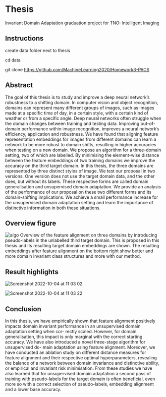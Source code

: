 # Thesis
Invariant Domain Adaptation graduation project for TNO: Intelligent Imaging

## Instructions

create data folder next to thesis

cd data

git clone https://github.com/MachineLearning2020/Homework3-PACS

## Abstract

The goal of this thesis is to study and improve a deep neural network’s robustness to a shifting domain. In computer vision and object recognition, domains can represent many different groups of images, such as images made at a specific time of day, in a certain style, with a certain kind of weather or from a specific angle. Deep neural networks often struggle when the domain changes between training and testing data. Improving out-of-domain performance within image recognition, improves a neural network’s efficiency, application and robustness. We have found that aligning feature representation embeddings for images from different domains can learn a network to be more robust to domain shifts, resulting in higher accuracies when testing on a new domain. We propose an algorithm for a three-domain setting, two of which are labelled. By minimising the element-wise distance between the feature embeddings of two training domains we improve the accuracy on the third target domain. In this thesis, the three domains are represented by three distinct styles of image. We test our proposal in two versions. One version does not use the target domain data, and the other does, but without its labels. These respective forms are called domain generalisation and unsupervised domain adaptation. We provide an analysis of the performance of our proposal on these two different forms and its domain-shifting implications. We achieve a small performance increase for the unsupervised domain adaptation setting and learn the importance of distinctive information in both these situations.

## Overview figure
![algo](https://user-images.githubusercontent.com/25148544/193779452-4f0b8159-ea05-484e-b3b2-fd94b9134379.jpg)
Overview of the feature alignment on three domains by introducing pseudo-labels in the unlabelled third target domain. This is proposed in this thesis and its resulting target domain embeddings are shown. The resulting embeddings after feature alignment on the bottom right show better and more domain invariant class structures and more with our method.

## Result highlights

![Screenshot 2022-10-04 at 11 03 02](https://user-images.githubusercontent.com/25148544/193779791-77ccdd44-bf1e-4f56-9872-894e630efbab.jpg)

![Screenshot 2022-10-04 at 11 03 22](https://user-images.githubusercontent.com/25148544/193779874-fb203d3e-6eee-4c6e-ae9b-12fd1cefd9f2.jpg)

## Conclusion

In this thesis, we have empirically shown that feature alignment positively impacts domain invariant performance in an unsupervised domain adaptation setting when cor- rectly scaled. However, for domain generalisation, this impact is only marginal with the correct starting accuracy. We have also introduced a novel three-stage algorithm for unsupervised do- main adaptation using feature alignment. Moreover, we have conducted an ablation study on different distance measures for feature alignment and their respective optimal hyperparameters, revealing the balance of a network between domain invariance and distinctive ability, or empirical and invariant risk minimisation. From these studies we have also learned that for unsupervised domain adaptation a second pass of training with pseudo-labels for the target domain is often beneficial, even more so with a correct selection of pseudo-labels, embedding alignment and a lower base accuracy.

